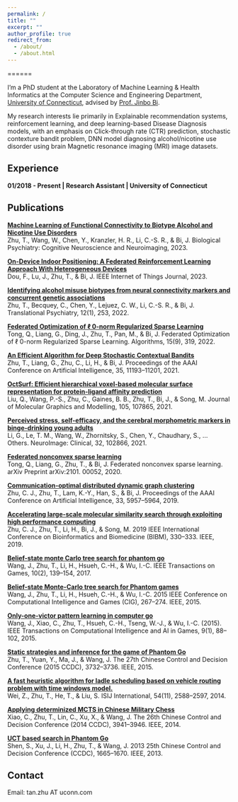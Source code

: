 ```yaml
---
permalink: /
title: ""
excerpt: ""
author_profile: true
redirect_from: 
  - /about/
  - /about.html
---
```


======

I’m a PhD student at the Laboratory of Machine Learning & Health Informatics at the Computer Science and Engineering Department, [University of Connecticut](https://uconn.edu/), advised by [Prof. Jinbo Bi](http://www.engr.uconn.edu/~jinbo/). 

My research interests lie primarily in Explainable recommendation systems, reinforcement learning, and deep learning-based Disease Diagnosis models, with an emphasis on Click-through rate (CTR) prediction, stochastic contexture bandit problem, DNN model diagnosing alcohol/nicotine use disorder using brain Magnetic resonance imaging (MRI) image datasets.

## Experience
**01/2018 - Present | Research Assistant | University of Connecticut**
<!--- * Designed graph neural networks, NLP, machine learning methods to improve drug discovery, knowledge graph completion, depression detection and so on. -->
<!--- * Supervisors: [Prof. Jinbo Bi](http://www.engr.uconn.edu/~jinbo/) and [Prof. Fei Wang](https://scholar.google.com/citations?user=FjCbjDYAAAAJ&hl=en) (Advised by Prof. Wang for a year).-->


## Publications
 __[Machine Learning of Functional Connectivity to Biotype Alcohol and Nicotine Use Disorders](https://ieeexplore.ieee.org/document/7317917)__  
Zhu, T., Wang, W., Chen, Y., Kranzler, H. R., Li, C.-S. R., & Bi, J.
Biological Psychiatry: Cognitive Neuroscience and Neuroimaging, 2023.

 __[On-Device Indoor Positioning: A Federated Reinforcement Learning Approach With Heterogeneous Devices](https://ieeexplore.ieee.org/document/7317917)__  
Dou, F., Lu, J., Zhu, T., & Bi, J.
IEEE Internet of Things Journal, 2023.

__[Identifying alcohol misuse biotypes from neural connectivity markers and concurrent genetic associations](https://ieeexplore.ieee.org/document/7317917)__  
Zhu, T., Becquey, C., Chen, Y., Lejuez, C. W., Li, C.-S. R., & Bi, J. 
Translational Psychiatry, 12(1), 253, 2022.

__[Federated Optimization of ℓ 0-norm Regularized Sparse Learning](https://ieeexplore.ieee.org/document/7317917)__  
Tong, Q., Liang, G., Ding, J., Zhu, T., Pan, M., & Bi, J.
 Federated Optimization of ℓ 0-norm Regularized Sparse Learning. Algorithms, 15(9), 319, 2022.

__[An Efficient Algorithm for Deep Stochastic Contextual Bandits](https://ieeexplore.ieee.org/document/7317917)__  
Zhu, T., Liang, G., Zhu, C., Li, H., & Bi, J.
Proceedings of the AAAI Conference on Artificial Intelligence, 35, 11193–11201, 2021.

 __[OctSurf: Efficient hierarchical voxel-based molecular surface representation for protein-ligand affinity prediction](https://ieeexplore.ieee.org/document/7317917)__  
Liu, Q., Wang, P.-S., Zhu, C., Gaines, B. B., Zhu, T., Bi, J., & Song, M. 
Journal of Molecular Graphics and Modelling, 105, 107865, 2021.

__[Perceived stress, self-efficacy, and the cerebral morphometric markers in binge-drinking young adults](https://ieeexplore.ieee.org/document/7317917)__  
Li, G., Le, T. M., Wang, W., Zhornitsky, S., Chen, Y., Chaudhary, S., … Others. 
NeuroImage: Clinical, 32, 102866, 2021.

__[Federated nonconvex sparse learning](https://ieeexplore.ieee.org/document/7317917)__  
Tong, Q., Liang, G., Zhu, T., & Bi, J. 
 Federated nonconvex sparse learning. arXiv Preprint arXiv:2101. 00052, 2020.
 
__[Communication-optimal distributed dynamic graph clustering](https://ieeexplore.ieee.org/document/7317917)__  
Zhu, C. J., Zhu, T., Lam, K.-Y., Han, S., & Bi, J. 
Proceedings of the AAAI Conference on Artificial Intelligence, 33, 5957–5964, 2019.

__[Accelerating large-scale molecular similarity search through exploiting high performance computing](https://ieeexplore.ieee.org/document/7317917)__  
Zhu, C. J., Zhu, T., Li, H., Bi, J., & Song, M. 
2019 IEEE International Conference on Bioinformatics and Biomedicine (BIBM), 330–333. IEEE, 2019.

__[Belief-state monte Carlo tree search for phantom go](https://ieeexplore.ieee.org/document/7317917)__  
Wang, J., Zhu, T., Li, H., Hsueh, C.-H., & Wu, I.-C.
IEEE Transactions on Games, 10(2), 139–154, 2017.

__[Belief-state Monte-Carlo tree search for Phantom games](https://ieeexplore.ieee.org/document/7317917)__  
Wang, J., Zhu, T., Li, H., Hsueh, C.-H., & Wu, I.-C.
2015 IEEE Conference on Computational Intelligence and Games (CIG), 267–274. IEEE, 2015.

__[Only-one-victor pattern learning in computer go](https://ieeexplore.ieee.org/document/7317917)__  
Wang, J., Xiao, C., Zhu, T., Hsueh, C.-H., Tseng, W.-J., & Wu, I.-C. (2015).
IEEE Transactions on Computational Intelligence and AI in Games, 9(1), 88–102, 2015.

__[Static strategies and inference for the game of Phantom Go](https://ieeexplore.ieee.org/document/7317917)__  
Zhu, T., Yuan, Y., Ma, J., & Wang, J. 
The 27th Chinese Control and Decision Conference (2015 CCDC), 3732–3736. IEEE, 2015.

__[A fast heuristic algorithm for ladle scheduling based on vehicle routing problem with time windows model.](https://ieeexplore.ieee.org/document/7317917)__  
Wei, Z., Zhu, T., He, T., & Liu, S.
ISIJ International, 54(11), 2588–2597, 2014.

__[Applying determinized MCTS in Chinese Military Chess](https://ieeexplore.ieee.org/document/7317917)__  
Xiao, C., Zhu, T., Lin, C., Xu, X., & Wang, J.
The 26th Chinese Control and Decision Conference (2014 CCDC), 3941–3946. IEEE, 2014.

__[UCT based search in Phantom Go](https://ieeexplore.ieee.org/document/7317917)__  
Shen, S., Xu, J., Li, H., Zhu, T., & Wang, J. 
2013 25th Chinese Control and Decision Conference (CCDC), 1665–1670. IEEE, 2013.

## Contact
Email: tan.zhu AT uconn.com

